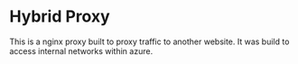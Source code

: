 # Hybrid Proxy

This is a nginx proxy built to proxy traffic to another website.
It was build to access internal networks within azure.
